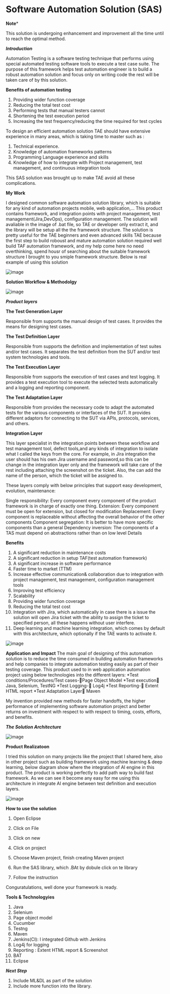 # Software Automation Solution (SAS)

**Note***

This solution is undergoing enhancement and improvement all the time until to reach the optimal method.

***Introduction***

Automation Testing is a software testing technique that performs using special automated testing software tools to execute a test case suite. The purpose of this framework helps test automation engineer is to build a robust automation solution and focus only on writing code the rest will be taken care of by this solution.

**Benefits of automation testing**

1.	Providing wider function coverage
2.	Reducing the total test cost
3.	Performing tests that manual testers cannot
4.	Shortening the test execution period
5.	Increasing the test frequency/reducing the time required for test cycles


To design an efficient automation solution  TAE should have extensive experience in many areas, which is taking time to master such as :

1. Technical experience.
2. Knowledge of automation frameworks patterns
3. Programming Language experience and skills
4. Knowledge of how to integrate with Project management, test management, and continuous integration tools


This SAS solution was brought up to make TAE avoid all these complications.

**My Work**

I designed common software automation solution library, which is suitable for any kind of automation projects mobile, web application,... This product contains framework, and integration points with project management, test management(Jira,DevOps), configuration management. The solution will avaliable in the image of .bat file, so TAE or developer only extract it, and the library will be setup all the the framework structure. The solution is pretty useful for the TAE beginners and even advanced skills TAE because the first step to build roboust and mature automation solution required well build TAF automation framework, and my help come here no need overthinking, spend housr of searching about the suitable framework structure I brought to you smiple framework structure. Below is real example of using this solution

![image](https://user-images.githubusercontent.com/73906550/192137214-f1cc2ba2-674f-420c-badf-02d88c88f707.png)




**Solution Workflow & Methodolgy**

![image](https://user-images.githubusercontent.com/73906550/191713094-b01a6332-a8c5-44ad-a486-04597e287ca5.png)


***Product layers***

**The Test Generation Layer**

 Responsible from supports the manual design of test cases. It provides the means for designing test cases.
                    
**The Test Definition Layer**

 Responsible from supports the definition and implementation of test suites and/or test cases. It separates the test definition from the SUT and/or test system technologies and tools.
 
**The Test Execution Layer**

Responsible from supports the execution of test cases and test logging. It provides a
test execution tool to execute the selected tests automatically and a logging and reporting component.

**The Test Adaptation Layer**

Responsible from provides the necessary code to adapt the automated tests for the
various components or interfaces of the SUT. It provides different adaptors for connecting to the
SUT via APIs, protocols, services, and others.

**Integration Layer**

This layer specialist in the integration points between these workflow and test management tool, defect tools,and any kinds of integration to isolate what I called the keys from the core. For example, in Jira integration the user should has his own Jira username and password,so this can be change in the integration layer only and the framework will take care of the rest including attaching the screenshot on the ticket. Also, the can add the name of the person, which the ticket will be assigned to.

These layers comply with below principles that support easy development, evolution, maintenance:

Single responsibility: Every component every component of the product framework is in charge of exactly one thing.
Extension: Every component must be open for extension, but closed for modification
Replacement: Every component is replaceable without affecting the overall behavior of the other components 
Component segregation: It is better to have more specific components than a general
Dependency inversion: The components of a TAS must depend on abstractions rather than on low level
Details

**Benefits**

1. A significant reduction in maintenance costs
2. A significant reduction in setup TAF(test automation framework)
3. A significant increase in software performance
4. Faster time to market (TTM)
5. Increase effective communication& collaboration due to integration with project management, test management, configuration management tools
6. Improving test efficiency
7. Scalability
8. Providing wider function coverage
9. Reducing the total test cost
10. Integration with Jira, which automatically in case there is a issue the solution will open Jira ticket with the ability to assign the ticket to specified person, all these happens without user interfere.
11. Deep learning and machine learning integration, which comes by default with this architecture, which optionally if the TAE wants to activate it.

![image](https://user-images.githubusercontent.com/73906550/190955387-b47e61b0-0fa6-4959-adcd-f8bd37c161dd.png)


**Application and Impact**
The main goal of designing of this automation solution is to reduce the time consumed in building automation frameworks and help companies to integrate automation testing easily as part of their testing coverage. This product used to in web application automation project using below technologies into the different layers:
*Test conditions/Procedures/Test cases-Page Object Model
*Test execution Java, Selenium, TestNG
*Test Logging- Log4j
*Test Reporting- Extent HTML report
*Test Adaptation Layer Maven


My invention provided new methods for faster handoffs, the higher performance of implementing software automation project and better returns on investment with respect to with respect to timing, costs, efforts, and benefits. 

***The Solution Architecture***

![image](https://user-images.githubusercontent.com/73906550/191803822-92c67b2c-6ccd-4b3e-b845-32ec6107a4e7.png)



**Product Realizatoon**

I tried this solution on many projects like the project that I shared here, also in other project such as building framework using machine learning & deep learning, below diagram show where the integration of AI engine in this product. The product is working perfectly to add path way to build fast framework. As we can see it become any easy for me using this architecture in integrate AI engine  between test definition and execution layers.

![image](https://user-images.githubusercontent.com/73906550/191729726-43955a2a-3420-450c-974e-e0afb43b8c6f.png)



**How to use the solution**

1. Open Eclipse
2. Click on File
3. Click on new 
4. Click on project
5. Choose Maven project, finish creating Maven project

6. Run the SAS library, which .BAt by dobule click on te library 
7. Follow the instruction 

Conguratulations, well done your framework is ready.

**Tools & Technologyies**

1. Java
2. Selenium
3. Page object model
4. Cucumber 
5. Testng
6. Maven 
7. Jenkins(CI): I integrated Github with Jenkins
8. Log4j for logging
9. Reporting : Extent HTML report & Screenshot
10. BAT
11. Eclipse


***Next Step***

 1. Include ML&DL as part of the solution
 2. Include more function into the library.
